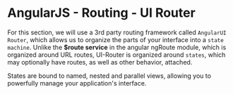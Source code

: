 # AngularJS - Routing - UI Router

For this section, we will use a 3rd party routing framework called `AngularUI Router`, which allows us to organize the parts of your interface into a `state machine`. Unlike the **$route service** in the angular ngRoute module, which is organized around URL routes, UI-Router is organized around `states`, which may optionally have routes, as well as other behavior, attached.

States are bound to named, nested and parallel views, allowing you to powerfully manage your application's interface. 

